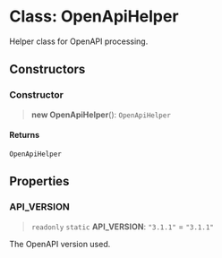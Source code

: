 # Class: OpenApiHelper

Helper class for OpenAPI processing.

## Constructors

### Constructor

> **new OpenApiHelper**(): `OpenApiHelper`

#### Returns

`OpenApiHelper`

## Properties

### API\_VERSION

> `readonly` `static` **API\_VERSION**: `"3.1.1"` = `"3.1.1"`

The OpenAPI version used.
